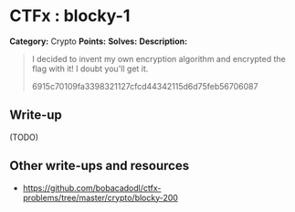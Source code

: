 # CTFx : blocky-1

**Category:** Crypto
**Points:** 
**Solves:** 
**Description:**

> I decided to invent my own encryption algorithm and encrypted the flag with it! I doubt you'll get it.
> 
> 
> 6915c70109fa3398321127cfcd44342115d6d75feb56706087

## Write-up

(TODO)

## Other write-ups and resources

* https://github.com/bobacadodl/ctfx-problems/tree/master/crypto/blocky-200

